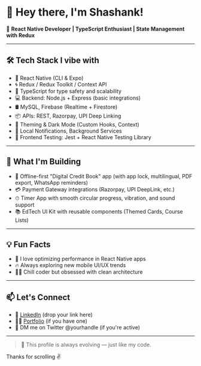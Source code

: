 # 👋 Hey there, I'm Shashank!

🎯 **React Native Developer | TypeScript Enthusiast | State Management with Redux**

---

## 🛠 Tech Stack I vibe with

- 📱 React Native (CLI & Expo)
- 🌀 Redux / Redux Toolkit / Context API
- 💬 TypeScript for type safety and scalability
- 💻 Backend: Node.js + Express (basic integrations)
- 🛢️ MySQL, Firebase (Realtime + Firestore)
- 📦 APIs: REST, Razorpay, UPI Deep Linking
- 🎨 Theming & Dark Mode (Custom Hooks, Context)
- 🔔 Local Notifications, Background Services
- 🧪 Frontend Testing: Jest + React Native Testing Library

---

## 🚀 What I'm Building

- 📘 Offline-first "Digital Credit Book" app (with app lock, multilingual, PDF export, WhatsApp reminders)
- 💳 Payment Gateway integrations (Razorpay, UPI DeepLink, etc.)
- ⏱ Timer App with smooth circular progress, vibration, and sound support
- 📚 EdTech UI Kit with reusable components (Themed Cards, Course Lists)

---

## 💡 Fun Facts

- 🤖 I love optimizing performance in React Native apps
- 🔥 Always exploring new mobile UI/UX trends
- 🧘‍♂️ Chill coder but obsessed with clean architecture

---

## 📫 Let's Connect

- 💼 [LinkedIn](https://www.linkedin.com/) (drop your link here)
- 🧑‍💻 [Portfolio](https://your-portfolio.com) (if you have one)
- 📮 DM me on Twitter @yourhandle (if you're active)

---

> 🚧 This profile is always evolving — just like my code.

Thanks for scrolling ✌️

